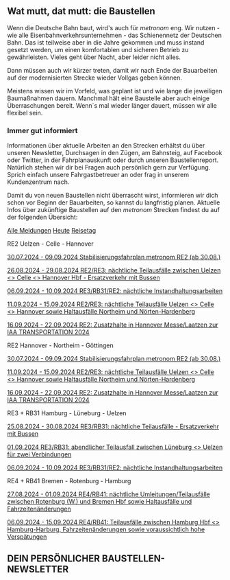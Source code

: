 Wat mutt, dat mutt: die Baustellen
----------

Wenn die Deutsche Bahn baut, wird's auch für *metronom* eng.
Wir nutzen - wie alle Eisenbahnverkehrsunternehmen - das Schienennetz der Deutschen Bahn. Das ist teilweise aber in die Jahre gekommen und muss instand gesetzt werden, um einen komfortablen und sicheren Betrieb zu gewährleisten. Vieles geht über Nacht, aber leider nicht alles.

Dann müssen auch wir kürzer treten, damit wir nach Ende der Bauarbeiten auf der modernisierten Strecke wieder Vollgas geben können.

Meistens wissen wir im Vorfeld, was geplant ist und wie lange die jeweiligen Baumaßnahmen dauern. Manchmal hält eine Baustelle aber auch einige Überraschungen bereit. Wenn´s mal wieder länger dauert, müssen wir alle flexibel sein.

### Immer gut informiert ###

Informationen über aktuelle Arbeiten an den Strecken erhältst du über unseren Newsletter, Durchsagen in den Zügen, am Bahnsteig, auf Facebook oder Twitter, in der Fahrplanauskunft oder durch unseren Baustellenreport. Natürlich stehen wir dir bei Fragen auch persönlich gern zur Verfügung. Sprich einfach unsere Fahrgastbetreuer an oder frag in unserem Kundenzentrum nach.

Damit du von neuen Baustellen nicht überrascht wirst, informieren wir dich schon vor Beginn der Bauarbeiten, so kannst du langfristig planen. Aktuelle Infos über zukünftige Baustellen auf den *metronom* Strecken findest du auf der folgenden Übersicht:

[Alle Meldungen](https://www.der-metronom.de/fahrplan/baustellen-uebersicht/)
[Heute](https://www.der-metronom.de/fahrplan/baustellen-uebersicht/)
[Reisetag](https://www.der-metronom.de/fahrplan/baustellen-uebersicht/)

RE2 Uelzen - Celle - Hannover

[30.07.2024 - 09.09.2024 Stabilisierungsfahrplan metronom RE2 (ab 30.08.)](https://www.der-metronom.de/baustellen/stabilisierungsfahrplan-metronom-re2/)

[26.08.2024 - 29.08.2024 RE2/RE3: nächtliche Teilausfälle zwischen Uelzen \<\> Celle \<\> Hannover Hbf - Ersatzverkehr mit Bussen](https://www.der-metronom.de/baustellen/re2-re3-naechtliche-teilausfaelle-zwischen-uelzen-celle-hannover-hbf-ersatzverkehr-mit-bussen/)

[06.09.2024 - 10.09.2024 RE3/RB31/RE2: nächtliche Instandhaltungsarbeiten](https://www.der-metronom.de/baustellen/re3-rb31-re2-naechtliche-instandhaltungsarbeiten/)

[11.09.2024 - 15.09.2024 RE2/RE3: nächtliche Teilausfälle Uelzen \<\> Celle \<\> Hannover sowie Haltausfälle Northeim und Nörten-Hardenberg](https://www.der-metronom.de/baustellen/re2-re3-naechtliche-teilausfaelle-uelzen-celle-hannover-sowie-haltausfaelle-northeim-und-noerten-hardenberg/)

[16.09.2024 - 22.09.2024 RE2: Zusatzhalte in Hannover Messe/Laatzen zur IAA TRANSPORTATION 2024](https://www.der-metronom.de/baustellen/re2-zusatzhalte-in-hannover-messe-laatzen-zur-iaa-transportation-2024/)

RE2 Hannover - Northeim - Göttingen

[30.07.2024 - 09.09.2024 Stabilisierungsfahrplan metronom RE2 (ab 30.08.)](https://www.der-metronom.de/baustellen/stabilisierungsfahrplan-metronom-re2/)

[11.09.2024 - 15.09.2024 RE2/RE3: nächtliche Teilausfälle Uelzen \<\> Celle \<\> Hannover sowie Haltausfälle Northeim und Nörten-Hardenberg](https://www.der-metronom.de/baustellen/re2-re3-naechtliche-teilausfaelle-uelzen-celle-hannover-sowie-haltausfaelle-northeim-und-noerten-hardenberg/)

[16.09.2024 - 22.09.2024 RE2: Zusatzhalte in Hannover Messe/Laatzen zur IAA TRANSPORTATION 2024](https://www.der-metronom.de/baustellen/re2-zusatzhalte-in-hannover-messe-laatzen-zur-iaa-transportation-2024/)

RE3 + RB31 Hamburg - Lüneburg - Uelzen

[25.08.2024 - 30.08.2024 RE3/RB31: nächtliche Teilausfälle - Ersatzverkehr mit Bussen](https://www.der-metronom.de/baustellen/re3-rb31-naechtliche-teilausfaelle-ersatzverkehr-mit-bussen/)

[01.09.2024 RE3/RB31: abendlicher Teilausfall zwischen Lüneburg \<\> Uelzen für zwei Verbindungen](https://www.der-metronom.de/baustellen/re3-rb31-abendlicher-teilausfall-zwischen-lueneburg-uelzen-fuer-zwei-verbindungen/)

[06.09.2024 - 10.09.2024 RE3/RB31/RE2: nächtliche Instandhaltungsarbeiten](https://www.der-metronom.de/baustellen/re3-rb31-re2-naechtliche-instandhaltungsarbeiten/)

RE4 + RB41 Bremen - Rotenburg - Hamburg

[27.08.2024 - 01.09.2024 RE4/RB41: nächtliche Umleitungen/Teilausfälle zwischen Rotenburg (W.) und Bremen Hbf sowie Haltausfälle und Fahrzeitenänderungen](https://www.der-metronom.de/baustellen/re4-rb41-naechtliche-umleitungen-teilausfaelle-zwischen-rotenburg-w-und-bremen-hbf-sowie-haltausfaelle-und-fahrzeitenaenderungen/)

[06.09.2024 - 15.09.2024 RE4/RB41: Teilausfälle zwischen Hamburg Hbf \<\> Hamburg-Harburg, Fahrzeitenänderungen sowie voraussichtlich hohe Verspätungen](https://www.der-metronom.de/baustellen/re4-rb41-teilausfaelle-zwischen-hamburg-hbf-hamburg-harburg-fahrzeitenaenderungen-sowie-voraussichtlich-hohe-verspaetungen/)

DEIN PERSÖNLICHER BAUSTELLEN-NEWSLETTER
----------
